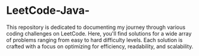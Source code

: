 # LeetCode-Java-
This repository is dedicated to documenting my journey through various coding challenges on LeetCode. Here, you'll find solutions for a wide array of problems ranging from easy to hard difficulty levels. Each solution is crafted with a focus on optimizing for efficiency, readability, and scalability.

